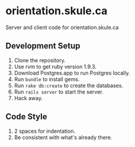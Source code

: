 orientation.skule.ca
====================

Server and client code for orientation.skule.ca

## Development Setup
1.  Clone the repository.
2.  Use rvm to get ruby version 1.9.3.
3.  Download Postgres.app to run Postgres locally.
4.  Run `bundle` to install gems.
5.  Run `rake db:create` to create the databases.
6.  Run `rails server` to start the server.
7.  Hack away.

## Code Style
1.  2 spaces for indentation.
2.  Be consistent with what's already there.
